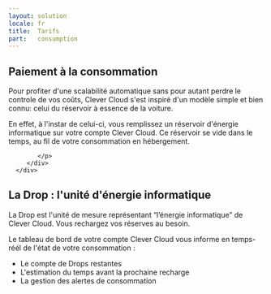 ```yaml
---
layout: solution
locale: fr
title:  Tarifs
part:   consumption
---
```

<div id="part-pay-as-you-go">
   <div class="container">
      <h2>Paiement à la consommation</h2>
      <div class="row">
         <div class="span5">
            <p>
               Pour profiter d'une scalabilité automatique sans pour autant perdre le controle de vos coûts, Clever Cloud s'est inspiré d'un modèle simple et bien connu: celui du réservoir à essence de la voiture.
            </p>
			<p>
               En effet, à l'instar de celui-ci, vous remplissez un réservoir d'énergie informatique sur votre compte Clever Cloud. Ce réservoir se vide dans le temps, au fil de votre consommation en hébergement.
            </p>
         </div>
		<div class="span5 offset2">
            <p>
              
            </p>
         </div>
      </div>
   </div>
</div>
<div id="part-drop">
   <div class="container">
      <div class="row">
         <div class="span4 offset8">
            <h2>La Drop&nbsp;: l'unité d'énergie informatique </h2>
            <p>
			   La Drop est l'unité de mesure représentant “l’énergie&nbsp;informatique” de Clever Cloud. Vous rechargez vos réserves au besoin.
            </p>
			<p>
				Le tableau de bord de votre compte Clever Cloud vous informe en temps-réél de l'état de votre consommation&nbsp;:
			</p>
			<ul>
				<li>Le compte de Drops restantes</li>
				<li>L'estimation du temps avant la prochaine recharge</li>
				<li>La gestion des alertes de consommation</li>
			</ul>
         </div>
      </div>
   </div>
</div>
